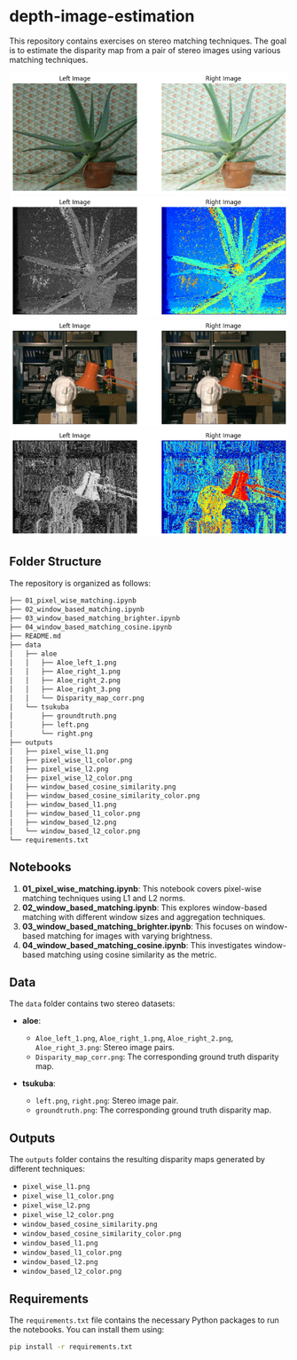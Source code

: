 # depth-image-estimation

This repository contains exercises on stereo matching techniques. The goal is to estimate the disparity map from a pair of stereo images using various matching techniques.

![example1.png](images/example1.png)
![example2.png](images/example2.png)
![example3.png](images/example3.png)
![example4.png](images/example4.png)

## Folder Structure

The repository is organized as follows:

```
├── 01_pixel_wise_matching.ipynb
├── 02_window_based_matching.ipynb
├── 03_window_based_matching_brighter.ipynb
├── 04_window_based_matching_cosine.ipynb
├── README.md
├── data
│   ├── aloe
│   │   ├── Aloe_left_1.png
│   │   ├── Aloe_right_1.png
│   │   ├── Aloe_right_2.png
│   │   ├── Aloe_right_3.png
│   │   └── Disparity_map_corr.png
│   └── tsukuba
│       ├── groundtruth.png
│       ├── left.png
│       └── right.png
├── outputs
│   ├── pixel_wise_l1.png
│   ├── pixel_wise_l1_color.png
│   ├── pixel_wise_l2.png
│   ├── pixel_wise_l2_color.png
│   ├── window_based_cosine_similarity.png
│   ├── window_based_cosine_similarity_color.png
│   ├── window_based_l1.png
│   ├── window_based_l1_color.png
│   ├── window_based_l2.png
│   └── window_based_l2_color.png
└── requirements.txt
```

## Notebooks

1. **01_pixel_wise_matching.ipynb**: This notebook covers pixel-wise matching techniques using L1 and L2 norms.
2. **02_window_based_matching.ipynb**: This explores window-based matching with different window sizes and aggregation techniques.
3. **03_window_based_matching_brighter.ipynb**: This focuses on window-based matching for images with varying brightness.
4. **04_window_based_matching_cosine.ipynb**: This investigates window-based matching using cosine similarity as the metric.

## Data

The `data` folder contains two stereo datasets:

- **aloe**: 
  - `Aloe_left_1.png`, `Aloe_right_1.png`, `Aloe_right_2.png`, `Aloe_right_3.png`: Stereo image pairs.
  - `Disparity_map_corr.png`: The corresponding ground truth disparity map.
  
- **tsukuba**: 
  - `left.png`, `right.png`: Stereo image pair.
  - `groundtruth.png`: The corresponding ground truth disparity map.

## Outputs

The `outputs` folder contains the resulting disparity maps generated by different techniques:

- `pixel_wise_l1.png`
- `pixel_wise_l1_color.png`
- `pixel_wise_l2.png`
- `pixel_wise_l2_color.png`
- `window_based_cosine_similarity.png`
- `window_based_cosine_similarity_color.png`
- `window_based_l1.png`
- `window_based_l1_color.png`
- `window_based_l2.png`
- `window_based_l2_color.png`

## Requirements

The `requirements.txt` file contains the necessary Python packages to run the notebooks. You can install them using:

```bash
pip install -r requirements.txt
```